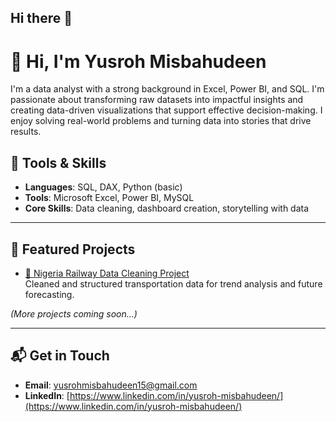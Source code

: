 ## Hi there 👋

<!--
**MISYUSENI18/MISYUSENI18** is a ✨ _special_ ✨ repository because its `README.md` (this file) appears on your GitHub profile.

Here are some ideas to get you started:

- 🔭 I’m currently working on ...
- 🌱 I’m currently learning ...
- 👯 I’m looking to collaborate on ...
- 🤔 I’m looking for help with ...
- 💬 Ask me about ...
- 📫 How to reach me: ...
- 😄 Pronouns: ...
- ⚡ Fun fact: ...
-->
# 👋 Hi, I'm Yusroh Misbahudeen

I'm a data analyst with a strong background in Excel, Power BI, and SQL. I'm passionate about transforming raw datasets into impactful insights and creating data-driven visualizations that support effective decision-making. I enjoy solving real-world problems and turning data into stories that drive results.


## 🔧 Tools & Skills

- **Languages**: SQL, DAX, Python (basic)
- **Tools**: Microsoft Excel, Power BI, MySQL
- **Core Skills**: Data cleaning, dashboard creation, storytelling with data

---

## 📌 Featured Projects

- [🧼 Nigeria Railway Data Cleaning Project](https://github.com/MISYUSENI18/Nigeria-Railway-Data-Cleaning-Project)  
  Cleaned and structured transportation data for trend analysis and future forecasting.

_(More projects coming soon...)_

---

## 📬 Get in Touch

- **Email**: [yusrohmisbahudeen15@gmail.com](mailto:yusrohmisbahudeen@gmail.com)  
- **LinkedIn**: [https://www.linkedin.com/in/yusroh-misbahudeen/](https://www.linkedin.com/in/yusroh-misbahudeen/)
